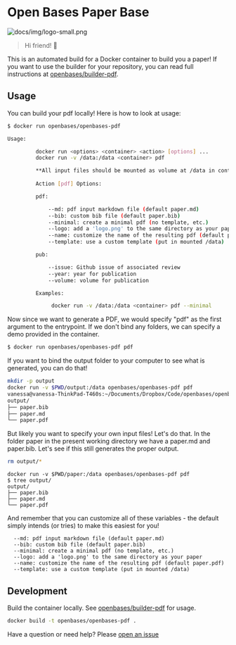 # Open Bases Paper Base

![docs/img/logo-small.png](https://github.com/openbases/openbases-pdf/raw/master/img/logo-small.png)

> Hi friend! :wave:

This is an automated build for a Docker container to build you a paper! 
If you want to use the builder for your repository, you can read full
instructions at [openbases/builder-pdf](https://www.github.com/openbases/builder-pdf).

## Usage

You can build your pdf locally! Here is how to look at usage:

```bash
$ docker run openbases/openbases-pdf

Usage:

         docker run <options> <container> <action> [options] ...
         docker run -v /data:/data <container> pdf

         **All input files should be mounted as volume at /data in container
         
         Action [pdf] Options:

         pdf:

             --md: pdf input markdown file (default paper.md)
             --bib: custom bib file (default paper.bib)
             --minimal: create a minimal pdf (no template, etc.)
             --logo: add a 'logo.png' to the same directory as your paper
             --name: customize the name of the resulting pdf (default paper.pdf)
             --template: use a custom template (put in mounted /data)

         pub:

             --issue: Github issue of associated review
             --year: year for publication
             --volume: volume for publication

         Examples:

              docker run -v /data:/data <container> pdf --minimal
```

Now since we want to generate a PDF, we would specify "pdf" as the first argument
to the entrypoint. If we don't bind any folders, we can specify a demo 
provided in the container.

```bash
$ docker run openbases/openbases-pdf pdf 
```

If you want to bind the output folder to your computer to see what is generated,
you can do that!

```bash
mkdir -p output
docker run -v $PWD/output:/data openbases/openbases-pdf pdf
vanessa@vanessa-ThinkPad-T460s:~/Documents/Dropbox/Code/openbases/openbases-pdf$ tree output/
output/
├── paper.bib
├── paper.md
└── paper.pdf
```

But likely you want to specify your own input files! Let's do that. In the folder
paper in the present working directory we have a paper.md and paper.bib. Let's
see if this still generates the proper output.

```bash
rm output/*
```
```
docker run -v $PWD/paper:/data openbases/openbases-pdf pdf
$ tree output/
output/
├── paper.bib
├── paper.md
└── paper.pdf
```

And remember that you can customize all of these variables - the default
simply intends (or tries) to make this easiest for you!

```
  --md: pdf input markdown file (default paper.md)
  --bib: custom bib file (default paper.bib)
  --minimal: create a minimal pdf (no template, etc.)
  --logo: add a 'logo.png' to the same directory as your paper
  --name: customize the name of the resulting pdf (default paper.pdf)
  --template: use a custom template (put in mounted /data)
```

## Development

Build the container locally. See [openbases/builder-pdf](https://www.github.com/openbases/builder-pdf)
for usage.

```bash
docker build -t openbases/openbases-pdf .
```

Have a question or need help? Please [open an issue](https://www.github.com/openbases/openbases-pdf/issues)
